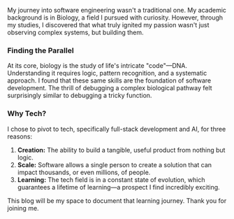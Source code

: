 My journey into software engineering wasn't a traditional one. My academic background is in Biology, a field I pursued with curiosity. However, through my studies, I discovered that what truly ignited my passion wasn't just observing complex systems, but building them.

### Finding the Parallel

At its core, biology is the study of life's intricate "code"—DNA. Understanding it requires logic, pattern recognition, and a systematic approach. I found that these same skills are the foundation of software development. The thrill of debugging a complex biological pathway felt surprisingly similar to debugging a tricky function.

### Why Tech?

I chose to pivot to tech, specifically full-stack development and AI, for three reasons:
1.  **Creation:** The ability to build a tangible, useful product from nothing but logic.
2.  **Scale:** Software allows a single person to create a solution that can impact thousands, or even millions, of people.
3.  **Learning:** The tech field is in a constant state of evolution, which guarantees a lifetime of learning—a prospect I find incredibly exciting.

This blog will be my space to document that learning journey. Thank you for joining me.